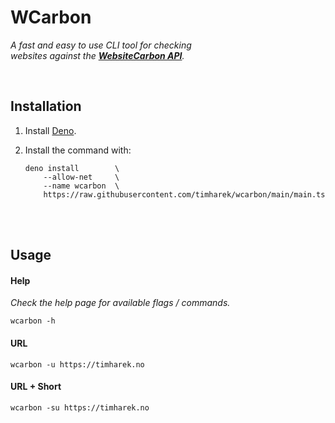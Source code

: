 
# WCarbon

*A fast and easy to use CLI tool for checking* <br>
*websites against the **[WebsiteCarbon API]**.*

<br>

## Installation

1.  Install [Deno].

2.  Install the command with:

    ```shell
    deno install        \
        --allow-net     \
        --name wcarbon  \
        https://raw.githubusercontent.com/timharek/wcarbon/main/main.ts
    ```

<br>
<br>

## Usage

#### Help

*Check the help page for available flags / commands.*

```shell
wcarbon -h
```

#### URL

```shell
wcarbon -u https://timharek.no
```

#### URL + Short

```shell
wcarbon -su https://timharek.no
```

<br>


<!----------------------------------------------------------------------------->

[WebsiteCarbon API]: https://api.websitecarbon.com/
[Deno]: https://deno.land